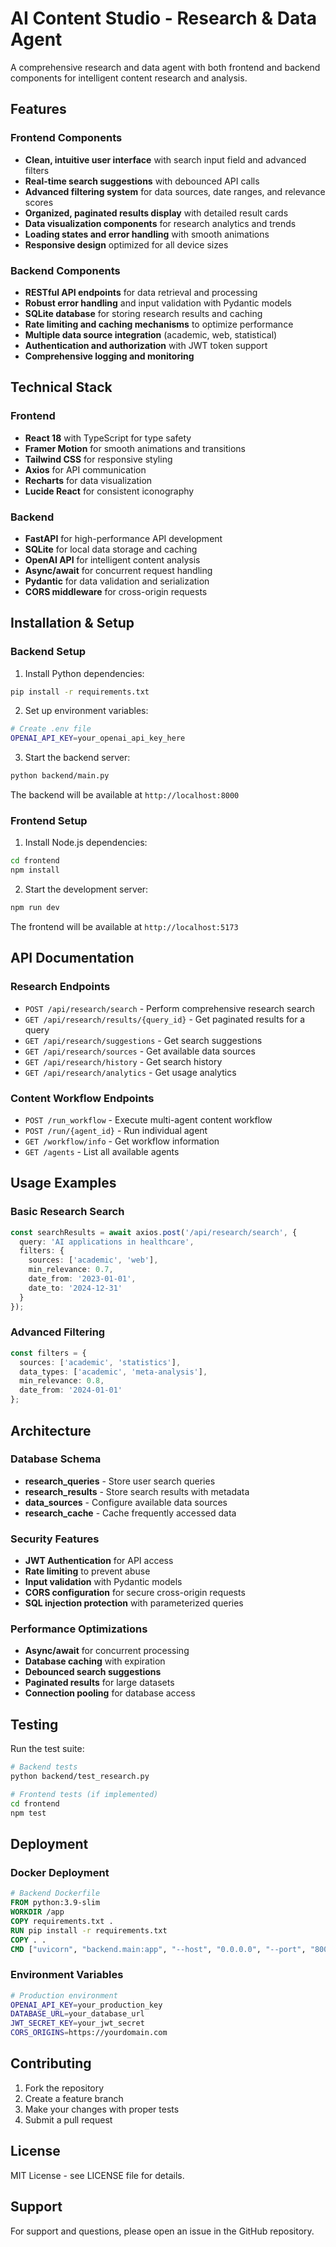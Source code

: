 # AI Content Studio - Research & Data Agent

A comprehensive research and data agent with both frontend and backend components for intelligent content research and analysis.

## Features

### Frontend Components
- **Clean, intuitive user interface** with search input field and advanced filters
- **Real-time search suggestions** with debounced API calls
- **Advanced filtering system** for data sources, date ranges, and relevance scores
- **Organized, paginated results display** with detailed result cards
- **Data visualization components** for research analytics and trends
- **Loading states and error handling** with smooth animations
- **Responsive design** optimized for all device sizes

### Backend Components
- **RESTful API endpoints** for data retrieval and processing
- **Robust error handling** and input validation with Pydantic models
- **SQLite database** for storing research results and caching
- **Rate limiting and caching mechanisms** to optimize performance
- **Multiple data source integration** (academic, web, statistical)
- **Authentication and authorization** with JWT token support
- **Comprehensive logging and monitoring**

## Technical Stack

### Frontend
- **React 18** with TypeScript for type safety
- **Framer Motion** for smooth animations and transitions
- **Tailwind CSS** for responsive styling
- **Axios** for API communication
- **Recharts** for data visualization
- **Lucide React** for consistent iconography

### Backend
- **FastAPI** for high-performance API development
- **SQLite** for local data storage and caching
- **OpenAI API** for intelligent content analysis
- **Async/await** for concurrent request handling
- **Pydantic** for data validation and serialization
- **CORS middleware** for cross-origin requests

## Installation & Setup

### Backend Setup

1. Install Python dependencies:
```bash
pip install -r requirements.txt
```

2. Set up environment variables:
```bash
# Create .env file
OPENAI_API_KEY=your_openai_api_key_here
```

3. Start the backend server:
```bash
python backend/main.py
```

The backend will be available at `http://localhost:8000`

### Frontend Setup

1. Install Node.js dependencies:
```bash
cd frontend
npm install
```

2. Start the development server:
```bash
npm run dev
```

The frontend will be available at `http://localhost:5173`

## API Documentation

### Research Endpoints

- `POST /api/research/search` - Perform comprehensive research search
- `GET /api/research/results/{query_id}` - Get paginated results for a query
- `GET /api/research/suggestions` - Get search suggestions
- `GET /api/research/sources` - Get available data sources
- `GET /api/research/history` - Get search history
- `GET /api/research/analytics` - Get usage analytics

### Content Workflow Endpoints

- `POST /run_workflow` - Execute multi-agent content workflow
- `POST /run/{agent_id}` - Run individual agent
- `GET /workflow/info` - Get workflow information
- `GET /agents` - List all available agents

## Usage Examples

### Basic Research Search

```typescript
const searchResults = await axios.post('/api/research/search', {
  query: 'AI applications in healthcare',
  filters: {
    sources: ['academic', 'web'],
    min_relevance: 0.7,
    date_from: '2023-01-01',
    date_to: '2024-12-31'
  }
});
```

### Advanced Filtering

```typescript
const filters = {
  sources: ['academic', 'statistics'],
  data_types: ['academic', 'meta-analysis'],
  min_relevance: 0.8,
  date_from: '2024-01-01'
};
```

## Architecture

### Database Schema

- **research_queries** - Store user search queries
- **research_results** - Store search results with metadata
- **data_sources** - Configure available data sources
- **research_cache** - Cache frequently accessed data

### Security Features

- **JWT Authentication** for API access
- **Rate limiting** to prevent abuse
- **Input validation** with Pydantic models
- **CORS configuration** for secure cross-origin requests
- **SQL injection protection** with parameterized queries

### Performance Optimizations

- **Async/await** for concurrent processing
- **Database caching** with expiration
- **Debounced search suggestions**
- **Paginated results** for large datasets
- **Connection pooling** for database access

## Testing

Run the test suite:

```bash
# Backend tests
python backend/test_research.py

# Frontend tests (if implemented)
cd frontend
npm test
```

## Deployment

### Docker Deployment

```dockerfile
# Backend Dockerfile
FROM python:3.9-slim
WORKDIR /app
COPY requirements.txt .
RUN pip install -r requirements.txt
COPY . .
CMD ["uvicorn", "backend.main:app", "--host", "0.0.0.0", "--port", "8000"]
```

### Environment Variables

```bash
# Production environment
OPENAI_API_KEY=your_production_key
DATABASE_URL=your_database_url
JWT_SECRET_KEY=your_jwt_secret
CORS_ORIGINS=https://yourdomain.com
```

## Contributing

1. Fork the repository
2. Create a feature branch
3. Make your changes with proper tests
4. Submit a pull request

## License

MIT License - see LICENSE file for details.

## Support

For support and questions, please open an issue in the GitHub repository.